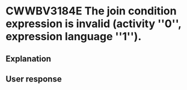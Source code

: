 # CWWBV3184E The join condition expression is invalid (activity ''0'', expression language ''1'').

## Explanation

## User response